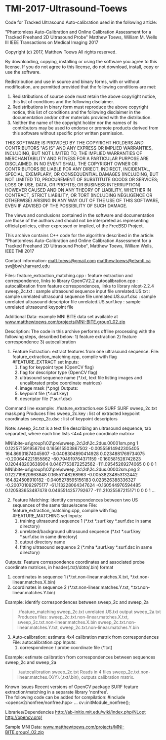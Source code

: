 # TMI-2017-Ultrasound-Toews

Code for Tracked Ultrasound Auto-calibration used in the following article:

"Phantomless Auto-Calibration and Online Calibration Assessment for a Tracked Freehand 2D Ultrasound Probe"
Matthew Toews, William M. Wells III
IEEE Transactions on Medical Imaging 2017

Copyright (c) 2017, Matthew Toews
All rights reserved.

By downloading, copying, installing or using the software you agree to this license.
If you do not agree to this license, do not download, install, copy or use the software.

Redistribution and use in source and binary forms, with or without
modification, are permitted provided that the following conditions are met:

1. Redistributions of source code must retain the above copyright notice, this
   list of conditions and the following disclaimer.
2. Redistributions in binary form must reproduce the above copyright notice,
   this list of conditions and the following disclaimer in the documentation
   and/or other materials provided with the distribution.
3. Neither the name of the copyright holder nor the names of its contributors
   may be used to endorse or promote products derived from this software without
   specific prior written permission.

THIS SOFTWARE IS PROVIDED BY THE COPYRIGHT HOLDERS AND CONTRIBUTORS "AS IS" AND
ANY EXPRESS OR IMPLIED WARRANTIES, INCLUDING, BUT NOT LIMITED TO, THE IMPLIED
WARRANTIES OF MERCHANTABILITY AND FITNESS FOR A PARTICULAR PURPOSE ARE
DISCLAIMED. IN NO EVENT SHALL THE COPYRIGHT OWNER OR CONTRIBUTORS BE LIABLE FOR
ANY DIRECT, INDIRECT, INCIDENTAL, SPECIAL, EXEMPLARY, OR CONSEQUENTIAL DAMAGES
(INCLUDING, BUT NOT LIMITED TO, PROCUREMENT OF SUBSTITUTE GOODS OR SERVICES;
LOSS OF USE, DATA, OR PROFITS; OR BUSINESS INTERRUPTION) HOWEVER CAUSED AND
ON ANY THEORY OF LIABILITY, WHETHER IN CONTRACT, STRICT LIABILITY, OR TORT
(INCLUDING NEGLIGENCE OR OTHERWISE) ARISING IN ANY WAY OUT OF THE USE OF THIS
SOFTWARE, EVEN IF ADVISED OF THE POSSIBILITY OF SUCH DAMAGE.

The views and conclusions contained in the software and documentation are those
of the authors and should not be interpreted as representing official policies,
either expressed or implied, of the FreeBSD Project.

This archive contains C++ code for the algorithm described in the article:
   "Phantomless Auto-Calibration and Online Calibration Assessment for a Tracked Freehand 2D Ultrasound Probe",
  Matthew Toews, William Wells, IEEE TMI 2017 

Contact information:
   matt.toews@gmail.com
   matthew.toews@etsmtl.ca
   sw@bwh.harvard.edu

Files:
  feature_extraction_matching.cpp : feature extraction and correspondence, links to library OpenCV2.2
  autocalibration.cpp             : autocalibration from feature correspondences, links to library nlopt-2.2.4
  sweep_2c.txt                    : sample ultrasound sequence input file
  unrelated.US.txt                : sample unrelated ultrasound sequence file
  unrelated.US.surf.dsc           : sample unrelated ultrasound descriptor file
  unrelated.US.surf.key           : sample unrelated ultrasound keypoint file

Additional Data:
  example MNI BITE data set available at www.matthewtoews.com/projects/MNI-BITE.group1_02.zip

Description:
  The code in this archive performs offline processing with the following steps, described below:
     1) feature extraction
     2) feature correspondence
     3) autocalibration

1) Feature Extraction: extract features from one ultrasound sequence.
File: feature_extraction_matching.cpp, compile with flag #FEATURE_EXTRACT set
Inputs:
   1. flag for keypoint type (OpenCV flag)
   2. flag for descriptor type (OpenCV flag)
   3. ultrasound sequence name (*.txt, text file listing images and uncalibrated probe coordinate matrices)
   4. image mask (*.png)
Outputs:
   1. keypoint file (*.surf.key)
   2. descriptor file (*.surf.dsc)
      
Command line example: 
  ./feature_extraction.exe SURF SURF sweep_2c.txt mask.png
 Produces files
     sweep_2c.key : list of extracted keypoint coordinates
     sweep_2c.dsc : list of keypoint descriptors

Note: sweep_2c.txt is a text file describing an ultrasound sequence, tab separated, where each line lists
 <US image filename> <frame index> <4x4 probe coordinate matrix>

MNI\bite-us\group1\02\pre\sweep_2c\2d\2c.2dus.00001sm.png     1       0.122571591958704       0.165615503867502       -0.00555814942305405    164.86931874045607      -0.0408304890414928     0.0234881769734075      -0.200644221855862      -60.794919764371159     -0.160581528742823      0.120448203638904       0.0467753872252562      -111.09545269274065     0       0       0       1
MNI\bite-us\group1\02\pre\sweep_2c\2d\2c.2dus.00002sm.png     2       0.122719820963848       0.16551148268963        -0.00538234853132442    164.824508910182        -0.0405278595156183     0.023526388336327       -0.200701092975177      -61.113228064347624     -0.160544976594485      0.120583653487478       0.0465514257792677      -111.21025587215171     0       0       0       1
...


2) Feature Matching: identify correspondences between two US sequences of the same tissue/scene
File: feature_extraction_matching.cpp, compile with flag #FEATURE_MATCHING set
Inputs:
   1. training ultrasound sequence 1 (*.txt *.surf.key *.surf.dsc in same directory)
   2. unrelated/background ultrasound sequence (*.txt *.surf.key *.surf.dsc in same directory)
   4. output directory name
   3. fitting  ultrasound sequence 2 (*.mha *.surf.key *.surf.dsc in same directory)

Outputs:
   Feature correspondence coordinates and associated probe coordinate matrices, in header(*.txt)/data(*.bin) format
   1. coordinates in sequence 1 (*.txt.non-linear.matches.X.txt, *.txt.non-linear.matches.X.bin)
   2. coordinates in sequence 2 (*.txt.non-linear.matches.Y.txt, *.txt.non-linear.matches.Y.bin)

Example: identify correspondences between sweep_2c and sweep_2a
  > ./feature_matching sweep_2c.txt unrelated.US.txt output sweep_2a.txt 
 Produces files:
     sweep_2c.txt.non-linear.matches.X.txt, sweep_2c.txt.non-linear.matches.X.bin
     sweep_2c.txt.non-linear.matches.Y.txt, sweep_2c.txt.non-linear.matches.Y.bin

3) Auto-calibration: estimate 4x4 calibration matrix from correspondences
File: autocalibration.cpp
Inputs:
   1. correspondence / probe coordinate file (*.txt) 

Example: estimate calibration from correspondences between sequences sweep_2c and sweep_2a
  > ./autocalibration sweep_2c.txt 
 Reads in 4 files sweep_2c.txt.non-linear.matches.(X/Y).(.txt/.bin), outputs calibration matrix.


Known Issues
 Recent versions of OpenCV package SURF feature extraction/matching in a separate library 'nonfree'.  
 The following code can be added for compilation:
    #include <opencv2/nonfree/nonfree.hpp> 
    ... 
    cv::initModule_nonfree();

Libraries/Dependencies
 http://ab-initio.mit.edu/wiki/index.php/NLopt
 http://opencv.org/

Sample MNI Data:
 www.matthewtoews.com/projects/MNI-BITE.group1_02.zip

